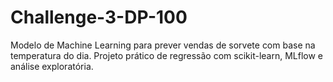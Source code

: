 # Challenge-3-DP-100
Modelo de Machine Learning para prever vendas de sorvete com base na temperatura do dia. Projeto prático de regressão com scikit-learn, MLflow e análise exploratória.
